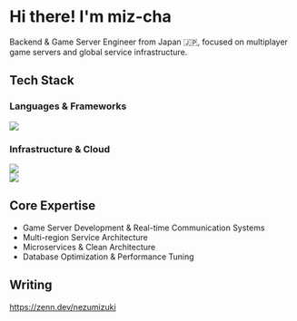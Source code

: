 #  Hi there! I'm miz-cha

Backend & Game Server Engineer from Japan 🇯🇵, focused on multiplayer game servers and global service infrastructure.

## Tech Stack
### Languages & Frameworks
<img src="https://skillicons.dev/icons?i=go,ts,cpp,rust,cs,nodejs,nestjs" /> <br />

### Infrastructure & Cloud
<img src="https://skillicons.dev/icons?i=docker,kubernetes,terraform,gcp,aws" /> <br />
<img src="https://skillicons.dev/icons?i=mysql,redis,firebase,dynamodb" />

## Core Expertise
- Game Server Development & Real-time Communication Systems
- Multi-region Service Architecture
- Microservices & Clean Architecture
- Database Optimization & Performance Tuning

## Writing
https://zenn.dev/nezumizuki
